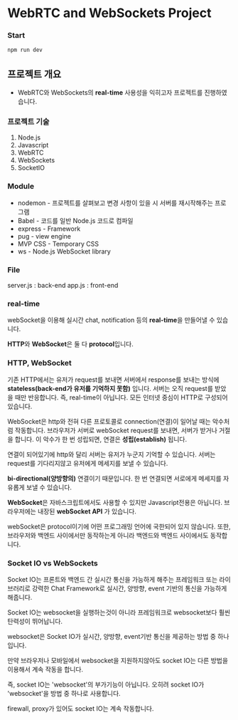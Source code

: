 # WebRTC and WebSockets Project

### Start

```javascript
npm run dev
```

## 프로젝트 개요

- WebRTC와 WebSockets의 **real-time** 사용성을 익히고자 프로젝트를 진행하였습니다.

### 프로젝트 기술

1. Node.js
2. Javascript
3. WebRTC
4. WebSockets
5. SocketIO

### Module

- nodemon - 프로젝트를 살펴보고 변경 사항이 있을 시 서버를 재시작해주는 프로그램
- Babel - 코드를 일반 Node.js 코드로 컴파일
- express - Framework
- pug - view engine
- MVP CSS - Temporary CSS
- ws - Node.js WebSocket library

### File

server.js : back-end
app.js : front-end

### real-time

webSocket을 이용해 실시간 chat, notification 등의 **real-time**을 만들어낼 수 있습니다.

**HTTP**와 **WebSocket**은 둘 다 **protocol**입니다.

### HTTP, WebSocket

기존 HTTP에서는 유저가 request를 보내면 서버에서 response를 보내는 방식에 **stateless(back-end가 유저를 기억하지 못함)** 입니다.
서버는 오직 request를 받았을 때만 반응합니다. 즉, real-time이 아닙니다. 모든 인터넷 중심이 HTTP로 구성되어 있습니다.

WebSocket은 http와 전혀 다른 프로토콜로 connection(연결)이 일어날 때는 악수처럼 작동합니다. 브라우저가 서버로 webSocket request를 보내면, 서버가 받거나 거절을 합니다.
이 악수가 한 번 성립되면, 연결은 **성립(establish)** 됩니다.

연결이 되어있기에 http와 달리 서버는 유저가 누군지 기억할 수 있습니다. 서버는 request를 기다리지않고 유저에게 메세지를 보낼 수 있습니다.

**bi-directional(양방향의)** 연결이기 때문입니다. 한 번 연결되면 서로에게 메세지를 자유롭게 보낼 수 있습니다.

**WebSocket**은 자바스크립트에서도 사용할 수 있지만 Javascript전용은 아닙니다. 브라우저에는 내장된 **webSocket API** 가 있습니다.

webSocket은 protocol이기에 어떤 프로그래밍 언어에 국한되어 있지 않습니다. 또한, 브라우저와 백엔드 사이에서만 동작하는게 아니라 백엔드와 백엔드 사이에서도 동작합니다.

### Socket IO vs WebSockets

Socket IO는 프론트와 백엔드 간 실시간 통신을 가능하게 해주는 프레임워크 또는 라이브러리로 강력한 Chat Framework로 실시간, 양방향, event 기반의 통신을 가능하게 해줍니다.

Socket IO는 websocket을 실행하는것이 아니라 프레임워크로 websocket보다 훨씬 탄력성이 뛰어납니다.

websocket은 Socket IO가 실시간, 양방향, event기반 통신을 제공하는 방법 중 하나입니다.

만약 브라우저나 모바일에서 websocket을 지원하지않아도 socket IO는 다른 방법을 이용해서 계속 작동을 합니다.

즉, socket IO는 'websocket'의 부가기능이 아닙니다. 오히려 socket IO가 'websocket'을 방법 중 하나로 사용합니다.

firewall, proxy가 있어도 socket IO는 계속 작동합니다.
